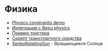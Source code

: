 ﻿# Физика
* [Physics constraints demo](https://github.com/manio143/StrideConstraintsDemo)
* [Интеграция с Bepu physics](https://github.com/Nicogo1705/BepuPhysicIntegrationTest/tree/master)
* [Пример триггера](https://github.com/profan/XenkoByteSized#xenkobytesizedtriggerscene---doorscript)
* [Скрипт транспортного средства](https://github.com/profan/XenkoByteSized#xenkobytesizedvehiclescene---vehiclescript)
* [XenkoRotatingSun](https://github.com/SuavePirate/Xenko.RotatingSun) - Вращающееся Солнце
